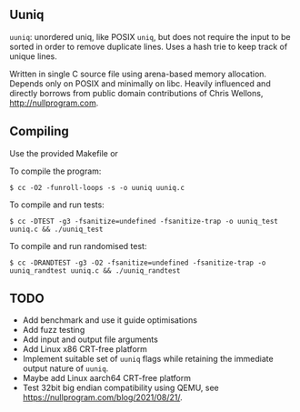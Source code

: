## Uuniq

`uuniq`: unordered uniq, like POSIX `uniq`, but does not require the input to be sorted in order to remove duplicate lines. Uses a hash trie to keep track of unique lines.

Written in single C source file using arena-based memory allocation. Depends only on POSIX and minimally on libc. Heavily influenced and directly borrows from public domain contributions of Chris Wellons, http://nullprogram.com.

## Compiling

Use the provided Makefile or

To compile the program:
```shell
$ cc -O2 -funroll-loops -s -o uuniq uuniq.c
```

To compile and run tests:
```shell
$ cc -DTEST -g3 -fsanitize=undefined -fsanitize-trap -o uuniq_test uuniq.c && ./uuniq_test
```

To compile and run randomised test:
```shell
$ cc -DRANDTEST -g3 -O2 -fsanitize=undefined -fsanitize-trap -o uuniq_randtest uuniq.c && ./uuniq_randtest
```

## TODO
- Add benchmark and use it guide optimisations
- Add fuzz testing
- Add input and output file arguments
- Add Linux x86 CRT-free platform
- Implement suitable set of `uuniq` flags while retaining the immediate output nature of `uuniq`.
- Maybe add Linux aarch64 CRT-free platform
- Test 32bit big endian compatibility using QEMU, see https://nullprogram.com/blog/2021/08/21/.
